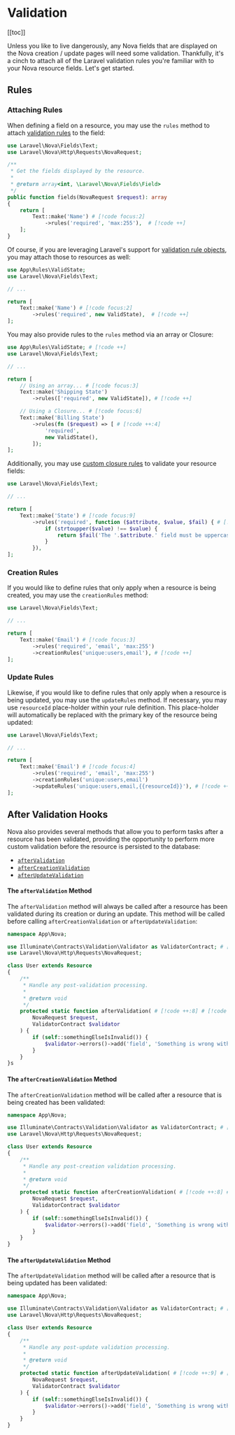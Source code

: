 # Validation

[[toc]]

Unless you like to live dangerously, any Nova fields that are displayed on the Nova creation / update pages will need some validation. Thankfully, it's a cinch to attach all of the Laravel validation rules you're familiar with to your Nova resource fields. Let's get started.

## Rules

### Attaching Rules

When defining a field on a resource, you may use the `rules` method to attach [validation rules](https://laravel.com/docs/validation#available-validation-rules) to the field:

```php
use Laravel\Nova\Fields\Text;
use Laravel\Nova\Http\Requests\NovaRequest;

/**
 * Get the fields displayed by the resource.
 *
 * @return array<int, \Laravel\Nova\Fields\Field>
 */
public function fields(NovaRequest $request): array
{
    return [
        Text::make('Name') # [!code focus:2]
            ->rules('required', 'max:255'),  # [!code ++]
    ];
}
```

Of course, if you are leveraging Laravel's support for [validation rule objects](https://laravel.com/docs/validation#using-rule-objects), you may attach those to resources as well:

```php
use App\Rules\ValidState;
use Laravel\Nova\Fields\Text;

// ...

return [
    Text::make('Name') # [!code focus:2]
        ->rules('required', new ValidState),  # [!code ++]
];
```

You may also provide rules to the `rules` method via an array or Closure:

```php
use App\Rules\ValidState; # [!code ++]
use Laravel\Nova\Fields\Text;

// ...

return [
    // Using an array... # [!code focus:3]
    Text::make('Shipping State')
        ->rules(['required', new ValidState]), # [!code ++]

    // Using a Closure... # [!code focus:6]
    Text::make('Billing State')
        ->rules(fn ($request) => [ # [!code ++:4]
            'required', 
            new ValidState(),
        ]);
];
```

Additionally, you may use [custom closure rules](https://laravel.com/docs/validation#using-closures) to validate your resource fields:

```php
use Laravel\Nova\Fields\Text;

// ...

return [
    Text::make('State') # [!code focus:9]
        ->rules('required', function ($attribute, $value, $fail) { # [!code ++:5]
            if (strtoupper($value) !== $value) {
                return $fail('The '.$attribute.' field must be uppercase.');
            }
        }),
];
```

### Creation Rules

If you would like to define rules that only apply when a resource is being created, you may use the `creationRules` method:

```php
use Laravel\Nova\Fields\Text;

// ...

return [
    Text::make('Email') # [!code focus:3]
        ->rules('required', 'email', 'max:255')
        ->creationRules('unique:users,email'), # [!code ++]
];
```

### Update Rules

Likewise, if you would like to define rules that only apply when a resource is being updated, you may use the `updateRules` method. If necessary, you may use `resourceId` place-holder within your rule definition. This place-holder will automatically be replaced with the primary key of the resource being updated:

```php
use Laravel\Nova\Fields\Text;

// ...

return [
    Text::make('Email') # [!code focus:4]
        ->rules('required', 'email', 'max:255')
        ->creationRules('unique:users,email')
        ->updateRules('unique:users,email,{{resourceId}}'), # [!code ++]
];
```

## After Validation Hooks

Nova also provides several methods that allow you to perform tasks after a resource has been validated, providing the opportunity to perform more custom validation before the resource is persisted to the database:

* [`afterValidation`](#after-validation-method)
* [`afterCreationValidation`](#after-creation-validation-method)
* [`afterUpdateValidation`](#after-update-validation-method)

#### The `afterValidation` Method

The `afterValidation` method will always be called after a resource has been validated during its creation or during an update. This method will be called before calling `afterCreationValidation` or `afterUpdateValidation`:

```php
namespace App\Nova;

use Illuminate\Contracts\Validation\Validator as ValidatorContract; # [!code ++]
use Laravel\Nova\Http\Requests\NovaRequest;

class User extends Resource
{
    /**
     * Handle any post-validation processing.
     *
     * @return void
     */
    protected static function afterValidation( # [!code ++:8] # [!code focus:8]
        NovaRequest $request, 
        ValidatorContract $validator
    ) {
        if (self::somethingElseIsInvalid()) {
            $validator->errors()->add('field', 'Something is wrong with this field!');
        }
    }
}s
```

#### The `afterCreationValidation` Method

The `afterCreationValidation` method will be called after a resource that is being created has been validated:

```php
namespace App\Nova;

use Illuminate\Contracts\Validation\Validator as ValidatorContract; # [!code ++]
use Laravel\Nova\Http\Requests\NovaRequest;

class User extends Resource
{
    /**
     * Handle any post-creation validation processing.
     * 
     * @return void
     */
    protected static function afterCreationValidation( # [!code ++:8] # [!code focus:8]
        NovaRequest $request, 
        ValidatorContract $validator
    ) {
        if (self::somethingElseIsInvalid()) {
            $validator->errors()->add('field', 'Something is wrong with this field!');
        }
    }
}
```

#### The `afterUpdateValidation` Method

The `afterUpdateValidation` method will be called after a resource that is being updated has been validated:

```php
namespace App\Nova;

use Illuminate\Contracts\Validation\Validator as ValidatorContract; # [!code ++]
use Laravel\Nova\Http\Requests\NovaRequest;

class User extends Resource
{
    /**
     * Handle any post-update validation processing.
     *
     * @return void
     */
    protected static function afterUpdateValidation( # [!code ++:9] # [!code focus:9]
        NovaRequest $request, 
        ValidatorContract $validator
    ) {
        if (self::somethingElseIsInvalid()) {
            $validator->errors()->add('field', 'Something is wrong with this field!');
        }
    }
}
```

